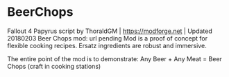 # BeerChops
Fallout 4 Papyrus script by ThoraldGM | https://modforge.net | Updated 20180203
Beer Chops mod: url pending
Mod is a proof of concept for flexible cooking recipes. Ersatz ingredients are robust and immersive.

The entire point of the mod is to demonstrate: Any Beer + Any Meat = Beer Chops (craft in cooking stations)
